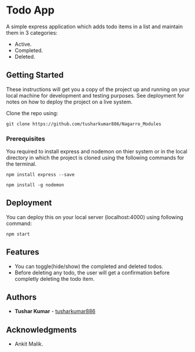 # Todo App

A simple express application which adds todo items in a list and maintain them in 3 categories:
  * Active.
  * Completed.
  * Deleted.


## Getting Started

These instructions will get you a copy of the project up and running on your local machine for development and testing purposes. See deployment for notes on how to deploy the project on a live system.

Clone the repo using:
```
git clone https://github.com/tusharkumar886/Nagarro_Modules
```

### Prerequisites

You required to install express and nodemon on thier system or in the local directory in which the project is cloned using the following commands for the terminal.

```
npm install express --save
```
```
npm install -g nodemon
```

## Deployment

You can deploy this on your local server (localhost:4000) using following command:

```
npm start
```

## Features
* You can toggle(hide/show) the completed and deleted todos.
* Before deleting any todo, the user will get a confirmation before completly deleting the todo item.

## Authors

* **Tushar Kumar** - [tusharkumar886](https://github.com/tusharkumar886)

## Acknowledgments

* Ankit Malik.

